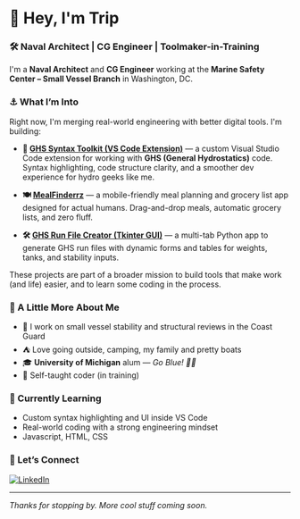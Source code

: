 # 👋 Hey, I'm Trip
### 🛠 Naval Architect | CG Engineer | Toolmaker-in-Training

I'm a **Naval Architect** and **CG Engineer** working at the **Marine Safety Center – Small Vessel Branch** in Washington, DC.

### ⚓ What I’m Into
Right now, I'm merging real-world engineering with better digital tools. I'm building:

- **🔧 [GHS Syntax Toolkit (VS Code Extension)](https://github.com/Rejiii1/ghs-vscode)** — a custom Visual Studio Code extension for working with **GHS (General Hydrostatics)** code. Syntax highlighting, code structure clarity, and a smoother dev experience for hydro geeks like me.
- **🍽 [MealFinderrz](https://github.com/Rejiii1/Weekly-Menu-2)** — a mobile-friendly meal planning and grocery list app designed for actual humans. Drag-and-drop meals, automatic grocery lists, and zero fluff.

- **🛠 [GHS Run File Creator (Tkinter GUI)](https://github.com/Rejiii1/ghs-runfile-gui)** — a multi-tab Python app to generate GHS run files with dynamic forms and tables for weights, tanks, and stability inputs.


These projects are part of a broader mission to build tools that make work (and life) easier, and to learn some coding in the process. 


### 💬 A Little More About Me
- 🚤 I work on small vessel stability and structural reviews in the Coast Guard
- ⛺ Love going outside, camping, my family and pretty boats 
- 🎓 **University of Michigan** alum — *Go Blue! 💙💛*
- 🧠 Self-taught coder (in training) 

### 🧰 Currently Learning
- Custom syntax highlighting and UI inside VS Code
- Real-world coding with a strong engineering mindset
- Javascript, HTML, CSS

### 🔗 Let’s Connect
[![LinkedIn](https://img.shields.io/badge/LinkedIn-blue?logo=linkedin&style=flat&logoColor=white)](https://www.linkedin.com/in/robert-jackson-35ba4624a)

---

_Thanks for stopping by. More cool stuff coming soon._
